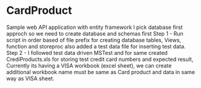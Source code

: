 # CardProduct
Sample web API application with entity framework
I pick database first approch so we need to create database and schemas first
Step 1 - Run script in order based of file prefix for creating database tables, Views, function and storeproc
         also added a test data file for inserting test data.
Step 2 - I followed test data driven MSTest and for same created CrediProducts.xls for storing
         test credit card numbers and expected result, Currently its having a VISA workbook (excel sheet),
         we can create additional workbook name must be same as Card product and data in same way as VISA sheet.
